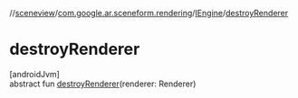//[sceneview](../../../index.md)/[com.google.ar.sceneform.rendering](../index.md)/[IEngine](index.md)/[destroyRenderer](destroy-renderer.md)

# destroyRenderer

[androidJvm]\
abstract fun [destroyRenderer](destroy-renderer.md)(renderer: Renderer)
